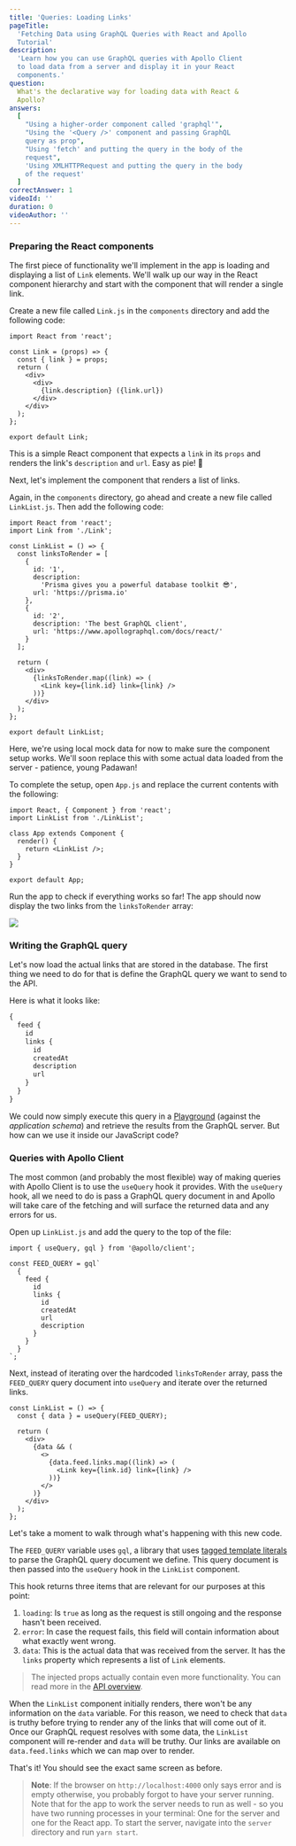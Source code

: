 ```yaml
---
title: 'Queries: Loading Links'
pageTitle:
  'Fetching Data using GraphQL Queries with React and Apollo
  Tutorial'
description:
  'Learn how you can use GraphQL queries with Apollo Client
  to load data from a server and display it in your React
  components.'
question:
  What's the declarative way for loading data with React &
  Apollo?
answers:
  [
    "Using a higher-order component called 'graphql'",
    "Using the '<Query />' component and passing GraphQL
    query as prop",
    "Using 'fetch' and putting the query in the body of the
    request",
    'Using XMLHTTPRequest and putting the query in the body
    of the request'
  ]
correctAnswer: 1
videoId: ''
duration: 0
videoAuthor: ''
---
```


### Preparing the React components

The first piece of functionality we'll implement in the app
is loading and displaying a list of `Link` elements. We'll
walk up our way in the React component hierarchy and start
with the component that will render a single link.

<Instruction>

Create a new file called `Link.js` in the `components`
directory and add the following code:

```js(path=".../hackernews-react-apollo/src/components/Link.js")
import React from 'react';

const Link = (props) => {
  const { link } = props;
  return (
    <div>
      <div>
        {link.description} ({link.url})
      </div>
    </div>
  );
};

export default Link;
```

</Instruction>

This is a simple React component that expects a `link` in
its `props` and renders the link's `description` and `url`.
Easy as pie! 🍰

Next, let's implement the component that renders a list of
links.

<Instruction>

Again, in the `components` directory, go ahead and create a
new file called `LinkList.js`. Then add the following code:

```js(path=".../hackernews-react-apollo/src/components/LinkList.js")
import React from 'react';
import Link from './Link';

const LinkList = () => {
  const linksToRender = [
    {
      id: '1',
      description:
        'Prisma gives you a powerful database toolkit 😎',
      url: 'https://prisma.io'
    },
    {
      id: '2',
      description: 'The best GraphQL client',
      url: 'https://www.apollographql.com/docs/react/'
    }
  ];

  return (
    <div>
      {linksToRender.map((link) => (
        <Link key={link.id} link={link} />
      ))}
    </div>
  );
};

export default LinkList;
```

</Instruction>

Here, we're using local mock data for now to make sure the
component setup works. We'll soon replace this with some
actual data loaded from the server - patience, young
Padawan!

<Instruction>

To complete the setup, open `App.js` and replace the current
contents with the following:

```js(path=".../hackernews-react-apollo/src/components/App.js")
import React, { Component } from 'react';
import LinkList from './LinkList';

class App extends Component {
  render() {
    return <LinkList />;
  }
}

export default App;
```

</Instruction>

Run the app to check if everything works so far! The app
should now display the two links from the `linksToRender`
array:

![](https://imgur.com/VJzRyjq.png)

### Writing the GraphQL query

Let's now load the actual links that are stored in the
database. The first thing we need to do for that is define
the GraphQL query we want to send to the API.

Here is what it looks like:

```graphql
{
  feed {
    id
    links {
      id
      createdAt
      description
      url
    }
  }
}
```

We could now simply execute this query in a
[Playground](https://www.prisma.io/docs/graphql-ecosystem/graphql-playground/overview-chaha125ho)
(against the _application schema_) and retrieve the results
from the GraphQL server. But how can we use it inside our
JavaScript code?

### Queries with Apollo Client

The most common (and probably the most flexible) way of
making queries with Apollo Client is to use the `useQuery`
hook it provides. With the `useQuery` hook, all we need to
do is pass a GraphQL query document in and Apollo will take
care of the fetching and will surface the returned data and
any errors for us.

Open up `LinkList.js` and add the query to the top of the
file:

```js(path=".../hackernews-react-apollo/src/components/LinkList.js")
import { useQuery, gql } from '@apollo/client';

const FEED_QUERY = gql`
  {
    feed {
      id
      links {
        id
        createdAt
        url
        description
      }
    }
  }
`;
```

</Instruction>
<Instruction>

Next, instead of iterating over the hardcoded
`linksToRender` array, pass the `FEED_QUERY` query document
into `useQuery` and iterate over the returned links.

```js(path=".../hackernews-react-apollo/src/components/LinkList.js")
const LinkList = () => {
  const { data } = useQuery(FEED_QUERY);

  return (
    <div>
      {data && (
        <>
          {data.feed.links.map((link) => (
            <Link key={link.id} link={link} />
          ))}
        </>
      )}
    </div>
  );
};
```

</Instruction>

Let's take a moment to walk through what's happening with
this new code.

The `FEED_QUERY` variable uses `gql`, a library that uses
[tagged template literals](https://wesbos.com/tagged-template-literals)
to parse the GraphQL query document we define. This query
document is then passed into the `useQuery` hook in the
`LinkList` component.

This hook returns three items that are relevant for our
purposes at this point:

1. `loading`: Is `true` as long as the request is still
   ongoing and the response hasn't been received.
1. `error`: In case the request fails, this field will
   contain information about what exactly went wrong.
1. `data`: This is the actual data that was received from
   the server. It has the `links` property which represents
   a list of `Link` elements.

> The injected props actually contain even more
> functionality. You can read more in the
> [API overview](https://www.apollographql.com/docs/react/essentials/queries.html#render-prop).

When the `LinkList` component initially renders, there won't
be any information on the `data` variable. For this reason,
we need to check that `data` is truthy before trying to
render any of the links that will come out of it. Once our
GraphQL request resolves with some data, the `LinkList`
component will re-render and `data` will be truthy. Our
links are available on `data.feed.links` which we can map
over to render.

That's it! You should see the exact same screen as before.

> **Note**: If the browser on `http://localhost:4000` only
> says error and is empty otherwise, you probably forgot to
> have your server running. Note that for the app to work
> the server needs to run as well - so you have two running
> processes in your terminal: One for the server and one for
> the React app. To start the server, navigate into the
> `server` directory and run `yarn start`.
